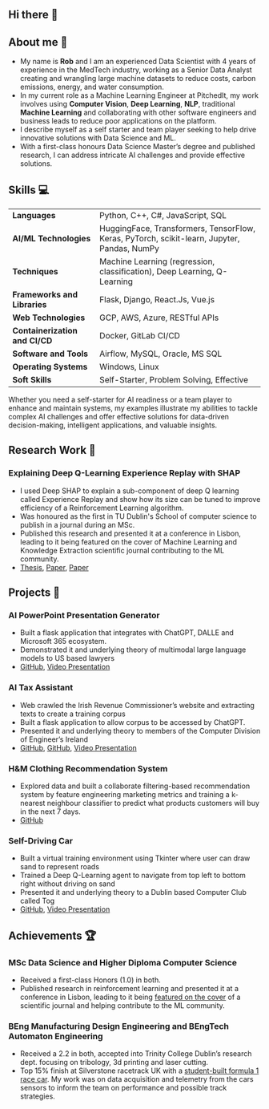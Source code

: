 ## Hi there 👋

## About me 💬

- My name is <b>Rob</b> and I am an experienced Data Scientist with 4 years of experience in the MedTech industry, working as a Senior Data Analyst creating and wrangling large machine datasets to reduce costs, carbon emissions, energy, and water consumption.
- In my current role as a Machine Learning Engineer at PitchedIt, my work involves using **Computer Vision**, **Deep Learning**, **NLP**, traditional **Machine Learning** and collaborating with other software engineers and business leads to reduce poor applications on the platform.
- I describe myself as a self starter and team player seeking to help drive innovative solutions with Data Science and ML.
- With a first-class honours Data Science Master’s degree and published research, I can address intricate AI challenges and provide effective solutions.

## Skills 💻

|                                |                                                                                             |
| ------------------------------ | ------------------------------------------------------------------------------------------- |
| **Languages**                  | Python, C++, C#, JavaScript, SQL                                                            |
| **AI/ML Technologies**         | HuggingFace, Transformers, TensorFlow, Keras, PyTorch, scikit-learn, Jupyter, Pandas, NumPy |
| **Techniques**                 | Machine Learning (regression, classification), Deep Learning, Q-Learning                    |
| **Frameworks and Libraries**   | Flask, Django, React.Js, Vue.js                                                             |
| **Web Technologies**           | GCP, AWS, Azure, RESTful APIs                                                               |
| **Containerization and CI/CD** | Docker, GitLab CI/CD                                                                        |
| **Software and Tools**         | Airflow, MySQL, Oracle, MS SQL                                                              |
| **Operating Systems**          | Windows, Linux                                                                              |
| **Soft Skills**                | Self-Starter, Problem Solving, Effective                                                    |

Whether you need a self-starter for AI readiness or a team player to enhance and maintain systems, my examples illustrate my abilities to tackle complex AI challenges and offer effective solutions for data-driven decision-making, intelligent applications, and valuable insights.

## Research Work 🔎

### Explaining Deep Q-Learning Experience Replay with SHAP

- I used Deep SHAP to explain a sub-component of deep Q learning called Experience Replay and show how its size can be tuned to improve efficiency of a Reinforcement Learning algorithm.
- Was honoured as the first in TU Dublin's School of computer science to publish in a journal during an MSc.
- Published this research and presented it at a conference in Lisbon, leading to it being featured on the cover of Machine Learning and Knowledge Extraction scientific journal contributing to the ML community.
- [Thesis](https://arrow.tudublin.ie/cgi/viewcontent.cgi?article=1294&context=scschcomdis), [Paper](https://ceur-ws.org/Vol-3554/), [Paper](https://www.mdpi.com/2504-4990/5/4/72)

## Projects 🚀

### AI PowerPoint Presentation Generator

- Built a flask application that integrates with ChatGPT, DALLE and Microsoft 365 ecosystem.
- Demonstrated it and underlying theory of multimodal large language models to US based lawyers
- [GitHub](https://github.com/rob-sullivan/50-chatgpt-projects/tree/main/presentation_generator), [Video Presentation](https://www.youtube.com/watch?v=Ttg6E8QhO0o)

### AI Tax Assistant

- Web crawled the Irish Revenue Commissioner’s website and extracting texts to create a training corpus
- Built a flask application to allow corpus to be accessed by ChatGPT.
- Presented it and underlying theory to members of the Computer Division of Engineer’s Ireland
- [GitHub](https://github.com/rob-sullivan/ai/tree/nlp/nlp/nlp-project-02), [GitHub](https://github.com/rob-sullivan/50-chatgpt-projects/tree/main/01-chatbot), [Video Presentation](https://www.youtube.com/watch?v=OuDSJ6tcSYY)

### H&M Clothing Recommendation System

- Explored data and built a collaborate filtering-based recommendation system by feature engineering marketing metrics and training a k-nearest neighbour classifier to predict what products customers will buy in the next 7 days.
- [GitHub](https://github.com/rob-sullivan/tu060/blob/machine-learning/ca-2-recommender/attempt-2/hm-recommender.ipynb)

### Self-Driving Car

- Built a virtual training environment using Tkinter where user can draw sand to represent roads
- Trained a Deep Q-Learning agent to navigate from top left to bottom right without driving on sand
- Presented it and underlying theory to a Dublin based Computer Club called Tog
- [GitHub](https://github.com/rob-sullivan/ai/tree/artificial-intelligence-az/ai-project-2-ql-self-driving), [Video Presentation](https://www.youtube.com/watch?v=EMRRbb8yxSE)

## Achievements 🏆

### MSc Data Science and Higher Diploma Computer Science

- Received a first-class Honors (1.0) in both.
- Published research in reinforcement learning and presented it at a conference in Lisbon, leading to it being [featured on the cover](https://www.mdpi.com/2504-4990/5/4) of a scientific journal and helping contribute to the ML community.

### BEng Manufacturing Design Engineering and BEngTech Automaton Engineering

- Received a 2.2 in both, accepted into Trinity College Dublin’s research dept. focusing on tribology, 3d printing and laser cutting.
- Top 15% finish at Silverstone racetrack UK with a [student-built formula 1 race car](https://www.youtube.com/watch?v=FHCj5EV999I). My work was on data acquisition and telemetry from the cars sensors to inform the team on performance and possible track strategies.
